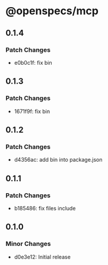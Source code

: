 # @openspecs/mcp

## 0.1.4

### Patch Changes

- e0b0c1f: fix bin

## 0.1.3

### Patch Changes

- 1671f9f: fix bin

## 0.1.2

### Patch Changes

- d4356ac: add bin into package.json

## 0.1.1

### Patch Changes

- b185486: fix files include

## 0.1.0

### Minor Changes

- d0e3e12: Initial release
